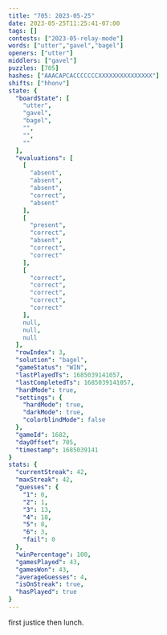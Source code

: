 ```yaml
---
title: "705: 2023-05-25"
date: 2023-05-25T11:25:41-07:00
tags: []
contests: ["2023-05-relay-mode"]
words: ["utter","gavel","bagel"]
openers: ["utter"]
middlers: ["gavel"]
puzzles: [705]
hashes: ["AAACAPCACCCCCCCXXXXXXXXXXXXXXX"]
shifts: ["hhonv"]
state: {
  "boardState": [
    "utter",
    "gavel",
    "bagel",
    "",
    "",
    ""
  ],
  "evaluations": [
    [
      "absent",
      "absent",
      "absent",
      "correct",
      "absent"
    ],
    [
      "present",
      "correct",
      "absent",
      "correct",
      "correct"
    ],
    [
      "correct",
      "correct",
      "correct",
      "correct",
      "correct"
    ],
    null,
    null,
    null
  ],
  "rowIndex": 3,
  "solution": "bagel",
  "gameStatus": "WIN",
  "lastPlayedTs": 1685039141057,
  "lastCompletedTs": 1685039141057,
  "hardMode": true,
  "settings": {
    "hardMode": true,
    "darkMode": true,
    "colorblindMode": false
  },
  "gameId": 1682,
  "dayOffset": 705,
  "timestamp": 1685039141
}
stats: {
  "currentStreak": 42,
  "maxStreak": 42,
  "guesses": {
    "1": 0,
    "2": 1,
    "3": 13,
    "4": 18,
    "5": 8,
    "6": 3,
    "fail": 0
  },
  "winPercentage": 100,
  "gamesPlayed": 43,
  "gamesWon": 43,
  "averageGuesses": 4,
  "isOnStreak": true,
  "hasPlayed": true
}
---
```

<!-- more -->
first justice then lunch.
